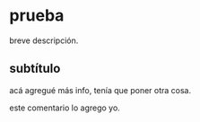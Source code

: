 # prueba

breve descripción.

## subtítulo

acá agregué más info, tenía que poner otra cosa.

este comentario lo agrego yo.